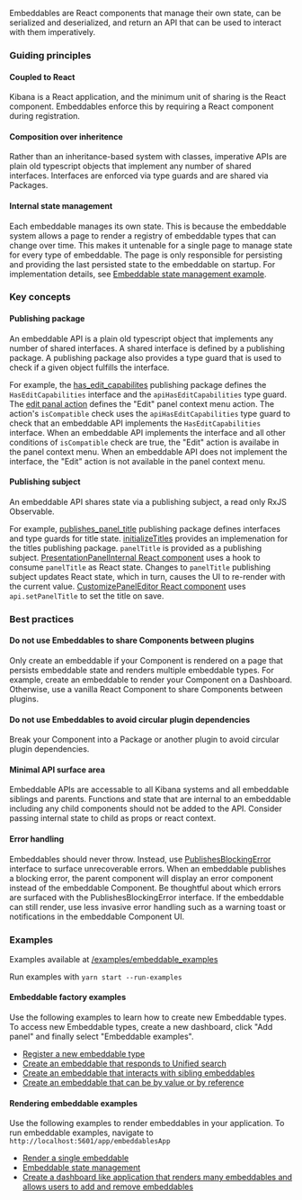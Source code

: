 Embeddables are React components that manage their own state, can be serialized and deserialized, and return an API that can be used to interact with them imperatively.

### Guiding principles

#### Coupled to React
Kibana is a React application, and the minimum unit of sharing is the React component. Embeddables enforce this by requiring a React component during registration.

#### Composition over inheritence
Rather than an inheritance-based system with classes, imperative APIs are plain old typescript objects that implement any number of shared interfaces. Interfaces are enforced via type guards and are shared via Packages.

#### Internal state management
Each embeddable manages its own state. This is because the embeddable system allows a page to render a registry of embeddable types that can change over time. This makes it untenable for a single page to manage state for every type of embeddable. The page is only responsible for persisting and providing the last persisted state to the embeddable on startup. For implementation details, see [Embeddable state management example](https://github.com/elastic/kibana/blob/main/examples/embeddable_examples/public/app/state_management_example/state_management_example.tsx).

### Key concepts

#### Publishing package
An embeddable API is a plain old typescript object that implements any number of shared interfaces. A shared interface is defined by a publishing package. A publishing package also provides a type guard that is used to check if a given object fulfills the interface.

For example, the [has_edit_capabilites](https://github.com/elastic/kibana/tree/main/src/platform/packages/shared/presentation/presentation_publishing/interfaces/has_edit_capabilities.ts) publishing package defines the `HasEditCapabilities` interface and the `apiHasEditCapabilities` type guard. The [edit panal action](https://github.com/elastic/kibana/tree/main/src/platform/plugins/private/presentation_panel/public/panel_actions/edit_panel_action/edit_panel_action.ts) defines the "Edit" panel context menu action. The action's `isCompatible` check uses the `apiHasEditCapabilities` type guard to check that an embeddable API implements the `HasEditCapabilities` interface. When an embeddable API implements the interface and all other conditions of `isCompatible` check are true, the "Edit" action is availabe in the panel context menu. When an embeddable API does not implement the interface, the "Edit" action is not available in the panel context menu.

#### Publishing subject
An embeddable API shares state via a publishing subject, a read only RxJS Observable.

For example, [publishes_panel_title](https://github.com/elastic/kibana/tree/main/src/platform/packages/shared/presentation/presentation_publishing/interfaces/titles/publishes_panel_title.ts) publishing package defines interfaces and type guards for title state. [initializeTitles](https://github.com/elastic/kibana/tree/main/src/platform/packages/shared/presentation/presentation_publishing/interfaces/titles/titles_api.ts) provides an implemenation for the titles publishing package. `panelTitle` is provided as a publishing subject. [PresentationPanelInternal React component](https://github.com/elastic/kibana/tree/main/src/platform/plugins/private/presentation_panel/public/panel_component/presentation_panel_internal.tsx) uses a hook to consume `panelTitle` as React state. Changes to `panelTitle` publishing subject updates React state, which in turn, causes the UI to re-render with the current value. [CustomizePanelEditor React component](https://github.com/elastic/kibana/tree/main/src/platform/plugins/private/presentation_panel/public/panel_actions/customize_panel_action/customize_panel_editor.tsx) uses `api.setPanelTitle` to set the title on save.

### Best practices

#### Do not use Embeddables to share Components between plugins
Only create an embeddable if your Component is rendered on a page that persists embeddable state and renders multiple embeddable types. For example, create an embeddable to render your Component on a Dashboard. Otherwise, use a vanilla React Component to share Components between plugins. 

#### Do not use Embeddables to avoid circular plugin dependencies
Break your Component into a Package or another plugin to avoid circular plugin dependencies.

#### Minimal API surface area
Embeddable APIs are accessable to all Kibana systems and all embeddable siblings and parents. Functions and state that are internal to an embeddable including any child components should not be added to the API. Consider passing internal state to child as props or react context.

#### Error handling
Embeddables should never throw. Instead, use [PublishesBlockingError](https://github.com/elastic/kibana/blob/main/src/platform/packages/shared/presentation/presentation_publishing/interfaces/publishes_blocking_error.ts) interface to surface unrecoverable errors. When an embeddable publishes a blocking error, the parent component will display an error component instead of the embeddable Component. Be thoughtful about which errors are surfaced with the PublishesBlockingError interface. If the embeddable can still render, use less invasive error handling such as a warning toast or notifications in the embeddable Component UI.

### Examples 
Examples available at [/examples/embeddable_examples](https://github.com/elastic/kibana/tree/main/examples/embeddable_examples)

Run examples with `yarn start --run-examples`

#### Embeddable factory examples
Use the following examples to learn how to create new Embeddable types. To access new Embeddable types, create a new dashboard, click "Add panel" and finally select "Embeddable examples".

- [Register a new embeddable type](https://github.com/elastic/kibana/blob/main/examples/embeddable_examples/public/react_embeddables/search/register_search_embeddable.ts)
- [Create an embeddable that responds to Unified search](https://github.com/elastic/kibana/blob/main/examples/embeddable_examples/public/react_embeddables/search/search_react_embeddable.tsx)
- [Create an embeddable that interacts with sibling embeddables](https://github.com/elastic/kibana/blob/main/examples/embeddable_examples/public/react_embeddables/data_table/data_table_react_embeddable.tsx)
- [Create an embeddable that can be by value or by reference](https://github.com/elastic/kibana/blob/main/examples/embeddable_examples/public/react_embeddables/saved_book/saved_book_react_embeddable.tsx)

#### Rendering embeddable examples
Use the following examples to render embeddables in your application. To run embeddable examples, navigate to `http://localhost:5601/app/embeddablesApp`

- [Render a single embeddable](https://github.com/elastic/kibana/blob/main/examples/embeddable_examples/public/react_embeddables/search/search_embeddable_renderer.tsx)
- [Embeddable state management](https://github.com/elastic/kibana/blob/main/examples/embeddable_examples/public/app/state_management_example/state_management_example.tsx)
- [Create a dashboard like application that renders many embeddables and allows users to add and remove embeddables](https://github.com/elastic/kibana/blob/main/examples/embeddable_examples/public/app/presentation_container_example/components/presentation_container_example.tsx)